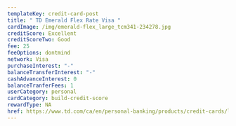 ```yaml
---
templateKey: credit-card-post
title: " TD Emerald Flex Rate Visa "
cardImage: /img/emerald-flex_large_tcm341-234278.jpg
creditScore: Excellent
creditScoreTwo: Good
fee: 25
feeOptions: dontmind
network: Visa
purchaseInterest: "-"
balanceTransferInterest: "-"
cashAdvanceInterest: 0
balanceTranferFees: 1
userCategory: personal
cardCategory: build-credit-score
rewardType: NA
href: https://www.td.com/ca/en/personal-banking/products/credit-cards/low-rate/emerald-flex-rate-visa-card/
---
```

